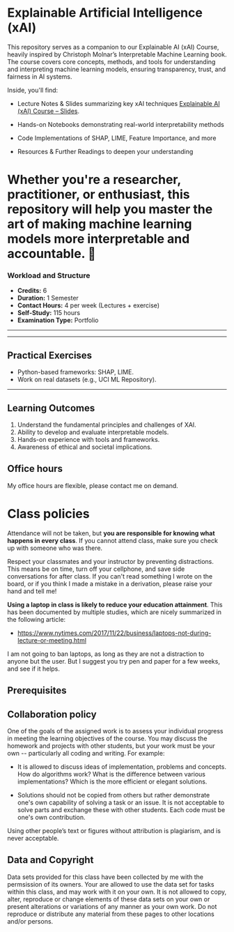 # Explainable Artificial Intelligence (xAI)

This repository serves as a companion to our Explainable AI (xAI) Course, heavily inspired by Christoph Molnar’s Interpretable Machine Learning book. The course covers core concepts, methods, and tools for understanding and interpreting machine learning models, ensuring transparency, trust, and fairness in AI systems.

Inside, you'll find:

- Lecture Notes & Slides summarizing key xAI techniques [Explainable AI (xAI) Course – Slides](https://github.com/FNeubuerger/XAI_Slides/).

  
- Hands-on Notebooks demonstrating real-world interpretability methods
  
- Code Implementations of SHAP, LIME, Feature Importance, and more

- Resources & Further Readings to deepen your understanding

Whether you're a researcher, practitioner, or enthusiast, this repository will help you master the art of making machine learning models more interpretable and accountable. 🚀
==========

### Workload and Structure
- **Credits:** 6
- **Duration:** 1 Semester
- **Contact Hours:** 4 per week (Lectures + exercise)
- **Self-Study:** 115 hours
- **Examination Type:** Portfolio

---
---

## Practical Exercises
- Python-based frameworks: SHAP, LIME.
- Work on real datasets (e.g., UCI ML Repository).

---

## Learning Outcomes
1. Understand the fundamental principles and challenges of XAI.
2. Ability to develop and evaluate interpretable models.
3. Hands-on experience with tools and frameworks.
4. Awareness of ethical and societal implications.


## Office hours

My office hours are flexible, please contact me on demand.


# Class policies
<a name="policies"/>

Attendance will not be taken, but **you are responsible for knowing what happens in every class**. If you cannot attend class, make sure you check up with someone who was there.

Respect your classmates and your instructor by preventing distractions. This means be on time, turn off your cellphone, and save side conversations for after class. If you can't read something I wrote on the board, or if you think I made a mistake in a derivation, please raise your hand and tell me!

**Using a laptop in class is likely to reduce your education attainment**. This has been documented by multiple studies, which are nicely summarized in the following article:

- https://www.nytimes.com/2017/11/22/business/laptops-not-during-lecture-or-meeting.html

I am not going to ban laptops, as long as they are not a distraction to anyone but the user. But I suggest you try pen and paper for a few weeks, and see if it helps.

## Prerequisites
<a name="prerequisites"/>

## Collaboration policy

One of the goals of the assigned work is to assess your individual progress in meeting the learning objectives of the course. You may discuss the homework and projects with other students, but your work must be your own -- particularly all coding and writing. For example:

- It is allowed to discuss ideas of implementation, problems and concepts. How do algorithms work? What is the difference between various implementations? Which is the more efficient or elegant solutions.

- Solutions should not be copied from others but rather demonstrate one's own capability of solving a task or an issue. It is not acceptable to solve parts and exchange these with other students. Each code must be one's own contribution.

Using other people’s text or figures without attribution is plagiarism, and is never acceptable.

## Data and Copyright

Data sets provided for this class have been collected by me with the permsission of its owners. Your are allowed to use the data set for tasks within this class, and may work with it on your own. 
It is not allowed to copy, alter, reproduce or change elements of these data sets on your own or present alterations or variations of any manner as your own work. Do not reproduce or distribute any material from these pages to other locations and/or persons. 
